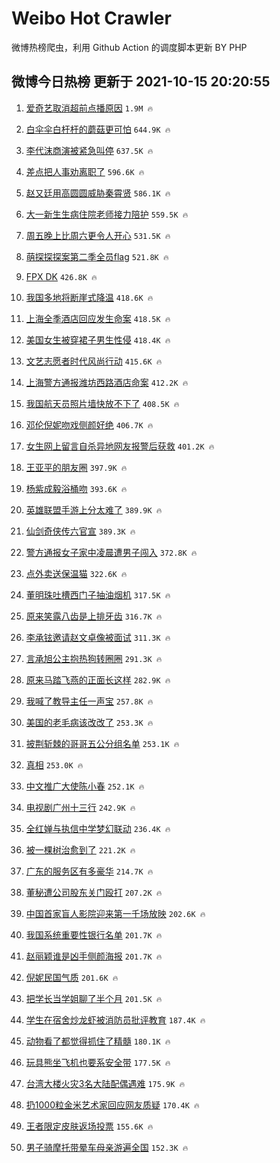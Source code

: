 # Weibo Hot Crawler 



微博热榜爬虫，利用 Github Action 的调度脚本更新 BY PHP 


## 微博今日热榜 更新于 2021-10-15 20:20:55 
1. [爱奇艺取消超前点播原因](https://s.weibo.com/weibo?q=%23%E7%88%B1%E5%A5%87%E8%89%BA%E5%8F%96%E6%B6%88%E8%B6%85%E5%89%8D%E7%82%B9%E6%92%AD%E5%8E%9F%E5%9B%A0%23&Refer=top) `1.9M 🔥` 

1. [白伞伞白杆杆的蘑菇更可怕](https://s.weibo.com/weibo?q=%23%E7%99%BD%E4%BC%9E%E4%BC%9E%E7%99%BD%E6%9D%86%E6%9D%86%E7%9A%84%E8%98%91%E8%8F%87%E6%9B%B4%E5%8F%AF%E6%80%95%23&Refer=top) `644.9K 🔥` 

1. [李代沫商演被紧急叫停](https://s.weibo.com/weibo?q=%23%E6%9D%8E%E4%BB%A3%E6%B2%AB%E5%95%86%E6%BC%94%E8%A2%AB%E7%B4%A7%E6%80%A5%E5%8F%AB%E5%81%9C%23&Refer=top) `637.5K 🔥` 

1. [差点把人事劝离职了](https://s.weibo.com/weibo?q=%23%E5%B7%AE%E7%82%B9%E6%8A%8A%E4%BA%BA%E4%BA%8B%E5%8A%9D%E7%A6%BB%E8%81%8C%E4%BA%86%23&Refer=top) `596.6K 🔥` 

1. [赵又廷用高圆圆威胁秦霄贤](https://s.weibo.com/weibo?q=%23%E8%B5%B5%E5%8F%88%E5%BB%B7%E7%94%A8%E9%AB%98%E5%9C%86%E5%9C%86%E5%A8%81%E8%83%81%E7%A7%A6%E9%9C%84%E8%B4%A4%23&Refer=top) `586.1K 🔥` 

1. [大一新生生病住院老师接力陪护](https://s.weibo.com/weibo?q=%23%E5%A4%A7%E4%B8%80%E6%96%B0%E7%94%9F%E7%94%9F%E7%97%85%E4%BD%8F%E9%99%A2%E8%80%81%E5%B8%88%E6%8E%A5%E5%8A%9B%E9%99%AA%E6%8A%A4%23&Refer=top) `559.5K 🔥` 

1. [周五晚上比周六更令人开心](https://s.weibo.com/weibo?q=%23%E5%91%A8%E4%BA%94%E6%99%9A%E4%B8%8A%E6%AF%94%E5%91%A8%E5%85%AD%E6%9B%B4%E4%BB%A4%E4%BA%BA%E5%BC%80%E5%BF%83%23&Refer=top) `531.5K 🔥` 

1. [萌探探探案第二季全员flag](https://s.weibo.com/weibo?q=%23%E8%90%8C%E6%8E%A2%E6%8E%A2%E6%8E%A2%E6%A1%88%E7%AC%AC%E4%BA%8C%E5%AD%A3%E5%85%A8%E5%91%98flag%23&Refer=top) `521.8K 🔥` 

1. [FPX DK](https://s.weibo.com/weibo?q=%23FPX%20DK%23&Refer=top) `426.8K 🔥` 

1. [我国多地将断崖式降温](https://s.weibo.com/weibo?q=%23%E6%88%91%E5%9B%BD%E5%A4%9A%E5%9C%B0%E5%B0%86%E6%96%AD%E5%B4%96%E5%BC%8F%E9%99%8D%E6%B8%A9%23&Refer=top) `418.6K 🔥` 

1. [上海全季酒店回应发生命案](https://s.weibo.com/weibo?q=%23%E4%B8%8A%E6%B5%B7%E5%85%A8%E5%AD%A3%E9%85%92%E5%BA%97%E5%9B%9E%E5%BA%94%E5%8F%91%E7%94%9F%E5%91%BD%E6%A1%88%23&Refer=top) `418.5K 🔥` 

1. [美国女生被穿裙子男生性侵](https://s.weibo.com/weibo?q=%E7%BE%8E%E5%9B%BD%E5%A5%B3%E7%94%9F%E8%A2%AB%E7%A9%BF%E8%A3%99%E5%AD%90%E7%94%B7%E7%94%9F%E6%80%A7%E4%BE%B5&Refer=top) `418.4K 🔥` 

1. [文艺志愿者时代风尚行动](https://s.weibo.com/weibo?q=%23%E6%96%87%E8%89%BA%E5%BF%97%E6%84%BF%E8%80%85%E6%97%B6%E4%BB%A3%E9%A3%8E%E5%B0%9A%E8%A1%8C%E5%8A%A8%23&Refer=top) `415.6K 🔥` 

1. [上海警方通报潍坊西路酒店命案](https://s.weibo.com/weibo?q=%23%E4%B8%8A%E6%B5%B7%E8%AD%A6%E6%96%B9%E9%80%9A%E6%8A%A5%E6%BD%8D%E5%9D%8A%E8%A5%BF%E8%B7%AF%E9%85%92%E5%BA%97%E5%91%BD%E6%A1%88%23&Refer=top) `412.2K 🔥` 

1. [我国航天员照片墙快放不下了](https://s.weibo.com/weibo?q=%23%E6%88%91%E5%9B%BD%E8%88%AA%E5%A4%A9%E5%91%98%E7%85%A7%E7%89%87%E5%A2%99%E5%BF%AB%E6%94%BE%E4%B8%8D%E4%B8%8B%E4%BA%86%23&Refer=top) `408.5K 🔥` 

1. [邓伦倪妮吻戏侧颜好绝](https://s.weibo.com/weibo?q=%23%E9%82%93%E4%BC%A6%E5%80%AA%E5%A6%AE%E5%90%BB%E6%88%8F%E4%BE%A7%E9%A2%9C%E5%A5%BD%E7%BB%9D%23&Refer=top) `406.7K 🔥` 

1. [女生网上留言自杀异地网友报警后获救](https://s.weibo.com/weibo?q=%23%E5%A5%B3%E7%94%9F%E7%BD%91%E4%B8%8A%E7%95%99%E8%A8%80%E8%87%AA%E6%9D%80%E5%BC%82%E5%9C%B0%E7%BD%91%E5%8F%8B%E6%8A%A5%E8%AD%A6%E5%90%8E%E8%8E%B7%E6%95%91%23&Refer=top) `401.2K 🔥` 

1. [王亚平的朋友圈](https://s.weibo.com/weibo?q=%23%E7%8E%8B%E4%BA%9A%E5%B9%B3%E7%9A%84%E6%9C%8B%E5%8F%8B%E5%9C%88%23&Refer=top) `397.9K 🔥` 

1. [杨紫成毅浴桶吻](https://s.weibo.com/weibo?q=%23%E6%9D%A8%E7%B4%AB%E6%88%90%E6%AF%85%E6%B5%B4%E6%A1%B6%E5%90%BB%23&Refer=top) `393.6K 🔥` 

1. [英雄联盟手游上分太难了](https://s.weibo.com/weibo?q=%23%E8%8B%B1%E9%9B%84%E8%81%94%E7%9B%9F%E6%89%8B%E6%B8%B8%E4%B8%8A%E5%88%86%E5%A4%AA%E9%9A%BE%E4%BA%86%23&Refer=top) `389.9K 🔥` 

1. [仙剑奇侠传六官宣](https://s.weibo.com/weibo?q=%23%E4%BB%99%E5%89%91%E5%A5%87%E4%BE%A0%E4%BC%A0%E5%85%AD%E5%AE%98%E5%AE%A3%23&Refer=top) `389.3K 🔥` 

1. [警方通报女子家中凌晨遭男子闯入](https://s.weibo.com/weibo?q=%23%E8%AD%A6%E6%96%B9%E9%80%9A%E6%8A%A5%E5%A5%B3%E5%AD%90%E5%AE%B6%E4%B8%AD%E5%87%8C%E6%99%A8%E9%81%AD%E7%94%B7%E5%AD%90%E9%97%AF%E5%85%A5%23&Refer=top) `372.8K 🔥` 

1. [点外卖送保温猫](https://s.weibo.com/weibo?q=%23%E7%82%B9%E5%A4%96%E5%8D%96%E9%80%81%E4%BF%9D%E6%B8%A9%E7%8C%AB%23&Refer=top) `322.6K 🔥` 

1. [董明珠吐槽西门子抽油烟机](https://s.weibo.com/weibo?q=%23%E8%91%A3%E6%98%8E%E7%8F%A0%E5%90%90%E6%A7%BD%E8%A5%BF%E9%97%A8%E5%AD%90%E6%8A%BD%E6%B2%B9%E7%83%9F%E6%9C%BA%23&Refer=top) `317.5K 🔥` 

1. [原来笑露八齿是上排牙齿](https://s.weibo.com/weibo?q=%23%E5%8E%9F%E6%9D%A5%E7%AC%91%E9%9C%B2%E5%85%AB%E9%BD%BF%E6%98%AF%E4%B8%8A%E6%8E%92%E7%89%99%E9%BD%BF%23&Refer=top) `316.7K 🔥` 

1. [李承铉邀请赵文卓像被面试](https://s.weibo.com/weibo?q=%23%E6%9D%8E%E6%89%BF%E9%93%89%E9%82%80%E8%AF%B7%E8%B5%B5%E6%96%87%E5%8D%93%E5%83%8F%E8%A2%AB%E9%9D%A2%E8%AF%95%23&Refer=top) `311.3K 🔥` 

1. [言承旭公主抱热狗转圈圈](https://s.weibo.com/weibo?q=%23%E8%A8%80%E6%89%BF%E6%97%AD%E5%85%AC%E4%B8%BB%E6%8A%B1%E7%83%AD%E7%8B%97%E8%BD%AC%E5%9C%88%E5%9C%88%23&Refer=top) `291.3K 🔥` 

1. [原来马踏飞燕的正面长这样](https://s.weibo.com/weibo?q=%23%E5%8E%9F%E6%9D%A5%E9%A9%AC%E8%B8%8F%E9%A3%9E%E7%87%95%E7%9A%84%E6%AD%A3%E9%9D%A2%E9%95%BF%E8%BF%99%E6%A0%B7%23&Refer=top) `282.9K 🔥` 

1. [我喊了教导主任一声宝](https://s.weibo.com/weibo?q=%23%E6%88%91%E5%96%8A%E4%BA%86%E6%95%99%E5%AF%BC%E4%B8%BB%E4%BB%BB%E4%B8%80%E5%A3%B0%E5%AE%9D%23&Refer=top) `257.8K 🔥` 

1. [美国的老毛病该改改了](https://s.weibo.com/weibo?q=%23%E7%BE%8E%E5%9B%BD%E7%9A%84%E8%80%81%E6%AF%9B%E7%97%85%E8%AF%A5%E6%94%B9%E6%94%B9%E4%BA%86%23&Refer=top) `253.3K 🔥` 

1. [披荆斩棘的哥哥五公分组名单](https://s.weibo.com/weibo?q=%23%E6%8A%AB%E8%8D%86%E6%96%A9%E6%A3%98%E7%9A%84%E5%93%A5%E5%93%A5%E4%BA%94%E5%85%AC%E5%88%86%E7%BB%84%E5%90%8D%E5%8D%95%23&Refer=top) `253.1K 🔥` 

1. [真相](https://s.weibo.com/weibo?q=%E7%9C%9F%E7%9B%B8&Refer=top) `253.0K 🔥` 

1. [中文推广大使陈小春](https://s.weibo.com/weibo?q=%23%E4%B8%AD%E6%96%87%E6%8E%A8%E5%B9%BF%E5%A4%A7%E4%BD%BF%E9%99%88%E5%B0%8F%E6%98%A5%23&Refer=top) `252.1K 🔥` 

1. [电视剧广州十三行](https://s.weibo.com/weibo?q=%23%E7%94%B5%E8%A7%86%E5%89%A7%E5%B9%BF%E5%B7%9E%E5%8D%81%E4%B8%89%E8%A1%8C%23&Refer=top) `242.9K 🔥` 

1. [全红婵与执信中学梦幻联动](https://s.weibo.com/weibo?q=%23%E5%85%A8%E7%BA%A2%E5%A9%B5%E4%B8%8E%E6%89%A7%E4%BF%A1%E4%B8%AD%E5%AD%A6%E6%A2%A6%E5%B9%BB%E8%81%94%E5%8A%A8%23&Refer=top) `236.4K 🔥` 

1. [被一棵树治愈到了](https://s.weibo.com/weibo?q=%23%E8%A2%AB%E4%B8%80%E6%A3%B5%E6%A0%91%E6%B2%BB%E6%84%88%E5%88%B0%E4%BA%86%23&Refer=top) `221.2K 🔥` 

1. [广东的服务区有多豪华](https://s.weibo.com/weibo?q=%23%E5%B9%BF%E4%B8%9C%E7%9A%84%E6%9C%8D%E5%8A%A1%E5%8C%BA%E6%9C%89%E5%A4%9A%E8%B1%AA%E5%8D%8E%23&Refer=top) `214.7K 🔥` 

1. [董秘遭公司股东关门殴打](https://s.weibo.com/weibo?q=%23%E8%91%A3%E7%A7%98%E9%81%AD%E5%85%AC%E5%8F%B8%E8%82%A1%E4%B8%9C%E5%85%B3%E9%97%A8%E6%AE%B4%E6%89%93%23&Refer=top) `207.2K 🔥` 

1. [中国首家盲人影院迎来第一千场放映](https://s.weibo.com/weibo?q=%23%E4%B8%AD%E5%9B%BD%E9%A6%96%E5%AE%B6%E7%9B%B2%E4%BA%BA%E5%BD%B1%E9%99%A2%E8%BF%8E%E6%9D%A5%E7%AC%AC%E4%B8%80%E5%8D%83%E5%9C%BA%E6%94%BE%E6%98%A0%23&Refer=top) `202.6K 🔥` 

1. [我国系统重要性银行名单](https://s.weibo.com/weibo?q=%23%E6%88%91%E5%9B%BD%E7%B3%BB%E7%BB%9F%E9%87%8D%E8%A6%81%E6%80%A7%E9%93%B6%E8%A1%8C%E5%90%8D%E5%8D%95%23&Refer=top) `201.7K 🔥` 

1. [赵丽颖谁是凶手侧颜海报](https://s.weibo.com/weibo?q=%23%E8%B5%B5%E4%B8%BD%E9%A2%96%E8%B0%81%E6%98%AF%E5%87%B6%E6%89%8B%E4%BE%A7%E9%A2%9C%E6%B5%B7%E6%8A%A5%23&Refer=top) `201.7K 🔥` 

1. [倪妮民国气质](https://s.weibo.com/weibo?q=%23%E5%80%AA%E5%A6%AE%E6%B0%91%E5%9B%BD%E6%B0%94%E8%B4%A8%23&Refer=top) `201.6K 🔥` 

1. [把学长当学姐聊了半个月](https://s.weibo.com/weibo?q=%23%E6%8A%8A%E5%AD%A6%E9%95%BF%E5%BD%93%E5%AD%A6%E5%A7%90%E8%81%8A%E4%BA%86%E5%8D%8A%E4%B8%AA%E6%9C%88%23&Refer=top) `201.5K 🔥` 

1. [学生在宿舍炒龙虾被消防员批评教育](https://s.weibo.com/weibo?q=%23%E5%AD%A6%E7%94%9F%E5%9C%A8%E5%AE%BF%E8%88%8D%E7%82%92%E9%BE%99%E8%99%BE%E8%A2%AB%E6%B6%88%E9%98%B2%E5%91%98%E6%89%B9%E8%AF%84%E6%95%99%E8%82%B2%23&Refer=top) `187.4K 🔥` 

1. [动物看了都觉得抓住了精髓](https://s.weibo.com/weibo?q=%23%E5%8A%A8%E7%89%A9%E7%9C%8B%E4%BA%86%E9%83%BD%E8%A7%89%E5%BE%97%E6%8A%93%E4%BD%8F%E4%BA%86%E7%B2%BE%E9%AB%93%23&Refer=top) `180.1K 🔥` 

1. [玩具熊坐飞机也要系安全带](https://s.weibo.com/weibo?q=%23%E7%8E%A9%E5%85%B7%E7%86%8A%E5%9D%90%E9%A3%9E%E6%9C%BA%E4%B9%9F%E8%A6%81%E7%B3%BB%E5%AE%89%E5%85%A8%E5%B8%A6%23&Refer=top) `177.5K 🔥` 

1. [台湾大楼火灾3名大陆配偶遇难](https://s.weibo.com/weibo?q=%23%E5%8F%B0%E6%B9%BE%E5%A4%A7%E6%A5%BC%E7%81%AB%E7%81%BE3%E5%90%8D%E5%A4%A7%E9%99%86%E9%85%8D%E5%81%B6%E9%81%87%E9%9A%BE%23&Refer=top) `175.9K 🔥` 

1. [扔1000粒金米艺术家回应网友质疑](https://s.weibo.com/weibo?q=%23%E6%89%941000%E7%B2%92%E9%87%91%E7%B1%B3%E8%89%BA%E6%9C%AF%E5%AE%B6%E5%9B%9E%E5%BA%94%E7%BD%91%E5%8F%8B%E8%B4%A8%E7%96%91%23&Refer=top) `170.4K 🔥` 

1. [王者限定皮肤返场投票](https://s.weibo.com/weibo?q=%23%E7%8E%8B%E8%80%85%E9%99%90%E5%AE%9A%E7%9A%AE%E8%82%A4%E8%BF%94%E5%9C%BA%E6%8A%95%E7%A5%A8%23&Refer=top) `155.6K 🔥` 

1. [男子骑摩托带晕车母亲游遍全国](https://s.weibo.com/weibo?q=%23%E7%94%B7%E5%AD%90%E9%AA%91%E6%91%A9%E6%89%98%E5%B8%A6%E6%99%95%E8%BD%A6%E6%AF%8D%E4%BA%B2%E6%B8%B8%E9%81%8D%E5%85%A8%E5%9B%BD%23&Refer=top) `152.3K 🔥` 

